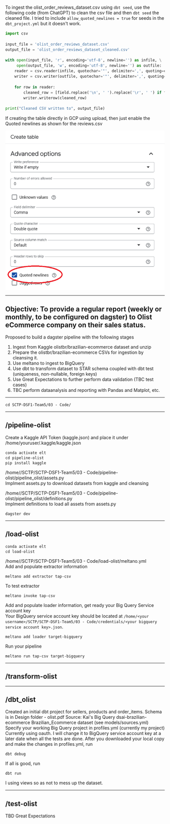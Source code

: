 To ingest the olist_order_reviews_dataset.csv using `dbt seed`, use the following code (from ChatGPT) to clean the csv file and then `dbt seed` the cleaned file. I tried to include `allow_quoted_newlines = true` for seeds in the `dbt_project.yml` but it doesn't work.

```python
import csv

input_file = 'olist_order_reviews_dataset.csv'
output_file = 'olist_order_reviews_dataset_cleaned.csv'

with open(input_file, 'r', encoding='utf-8', newline='') as infile, \
     open(output_file, 'w', encoding='utf-8', newline='') as outfile:
    reader = csv.reader(infile, quotechar='"', delimiter=',', quoting=csv.QUOTE_ALL, skipinitialspace=True)
    writer = csv.writer(outfile, quotechar='"', delimiter=',', quoting=csv.QUOTE_ALL)
    
    for row in reader:
        cleaned_row = [field.replace('\n', ' ').replace('\r', ' ') if field else '' for field in row]
        writer.writerow(cleaned_row)

print("Cleaned CSV written to", output_file)
```

If creating the table directly in GCP using upload, then just enable the Quoted newlines as shown for the reviews.csv

![image](gcp_quoted_newlines.png)

-----------------------------------------------------------------------------------------------------------------------------------
Objective: To provide a regular report (weekly or monthly, to be configured on dagster) to Olist eCommerce company on their sales status.
-----------------------------------------------------------------------------------------------------------------------------------
Proposed to build a dagster pipeline with the following stages
1. Ingest from Kaggle olistbr/brazilian-ecommerce dataset and unzip
2. Prepare the olistbr/brazilian-ecommerce CSVs for ingestion by cleansing it.
3. Use meltano to ingest to BigQuery
4. Use dbt to transform dataset to STAR schema coupled with dbt test (uniqueness, non-nullable, foreign keys)
5. Use Great Expectations to further perform data validation (TBC test cases)
6. TBC perform dataanalysis and reporting with Pandas and Matplot, etc.
-----------------------------------------------------------------------------------------------------------------------------------

```
cd SCTP-DSF1-Team5/03 - Code/
```

-----------------------------------------------------------------------------------------------------------------------------------
/pipeline-olist
-----------------------------------------------------------------------------------------------------------------------------------
Create a Kaggle API Token (kaggle.json) and place it under /home/youruser/.kaggle/kaggle.json
```
conda activate elt
cd pipeline-olist
pip install kaggle
```

/home/<your username>/SCTP/SCTP-DSF1-Team5/03 - Code/pipeline-olist/pipeline_olist/assets.py  
Implment assets.py to download datasets from kaggle and cleansing

/home/<your username>/SCTP/SCTP-DSF1-Team5/03 - Code/pipeline-olist/pipeline_olist/definitions.py  
Implment definitions to load all assets from assets.py

```
dagster dev
```

-----------------------------------------------------------------------------------------------------------------------------------
/load-olist
-----------------------------------------------------------------------------------------------------------------------------------
```
conda activate elt
cd load-olist
```

/home/<your username>/SCTP/SCTP-DSF1-Team5/03 - Code/load-olist/meltano.yml  
Add and populate extractor information  
```
meltano add extractor tap-csv 
```

To test extractor
```
meltano invoke tap-csv
```

Add and populate loader information, get ready your Big Query Service account key  
Your BigQuery service account key should be located at `/home/<your username>/SCTP/SCTP-DSF1-Team5/03 - Code/credentials/<your bigquery service account key>.json`. 
```
meltano add loader target-bigquery
```

Run your pipeline
```
meltano run tap-csv target-bigquery
```

-----------------------------------------------------------------------------------------------------------------------------------
/transform-olist
-----------------------------------------------------------------------------------------------------------------------------------

-----------------------------------------------------------------------------------------------------------------------------------
/dbt_olist
-----------------------------------------------------------------------------------------------------------------------------------

Created an initial dbt project for sellers, products and order_items. Schema is in
Design folder - olist.pdf
Source: Kai's Big Query dsai-brazilian-ecommerce Brazilian_Ecommerce dataset (see models/sources.yml)
Specify your working Big Query project in profiles.yml (currently my project)
Currently using oauth. I will change it to BigQuery service account key at a later date when all the tests are done.
After you downloaded your local copy and make the changes in profiles.yml, run

```
dbt debug
```
If all is good, run

```
dbt run
```
I using views so as not to mess up the dataset.

-----------------------------------------------------------------------------------------------------------------------------------
/test-olist
-----------------------------------------------------------------------------------------------------------------------------------
TBD Great Expectations